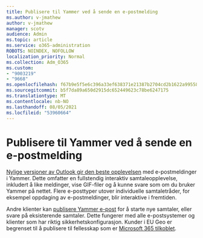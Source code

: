 ```yaml
---
title: Publisere til Yammer ved å sende en e-postmelding
ms.author: v-jmathew
author: v-jmathew
manager: scotv
audience: Admin
ms.topic: article
ms.service: o365-administration
ROBOTS: NOINDEX, NOFOLLOW
localization_priority: Normal
ms.collection: Adm_O365
ms.custom:
- "9003219"
- "9668"
ms.openlocfilehash: f67b9e5f5e6c396a33ef638371e21387b2704cd2b1622a9955853b46bdb702b6
ms.sourcegitcommit: b5f7da89a650d2915dc652449623c78be6247175
ms.translationtype: MT
ms.contentlocale: nb-NO
ms.lasthandoff: 08/05/2021
ms.locfileid: "53960664"
---
```

# <a name="post-to-yammer-by-sending-an-email-message"></a>Publisere til Yammer ved å sende en e-postmelding

[Nylige versjoner av Outlook gir den beste opplevelsen](https://support.microsoft.com/office/work-with-yammer-from-outlook-fd695485-225b-410f-b24a-17f971b46b25) med e-postmeldinger i Yammer. Dette omfatter en fullstendig interaktiv samtaleopplevelse, inkludert å like meldinger, vise GIF-filer og å kunne svare som om du bruker Yammer på nettet. Flere e-posttyper utover individuelle samtaletråder, for eksempel oppdaging av e-postmeldinger, blir interaktive i fremtiden.

Andre klienter kan [publisere Yammer e-post](https://support.microsoft.com/office/new-yammer-post-to-yammer-by-sending-an-email-message-830e6825-56f6-4169-a6b9-1b3ca0cdad4d) for å starte nye samtaler, eller svare på eksisterende samtaler. Dette fungerer med alle e-postsystemer og klienter som har riktig sikkerhetskonfigurasjon. Kunder i EU Geo er begrenset til å publisere til fellesskap som er [Microsoft 365 tilkoblet](https://docs.microsoft.com/yammer/manage-yammer-groups/yammer-and-office-365-groups).
